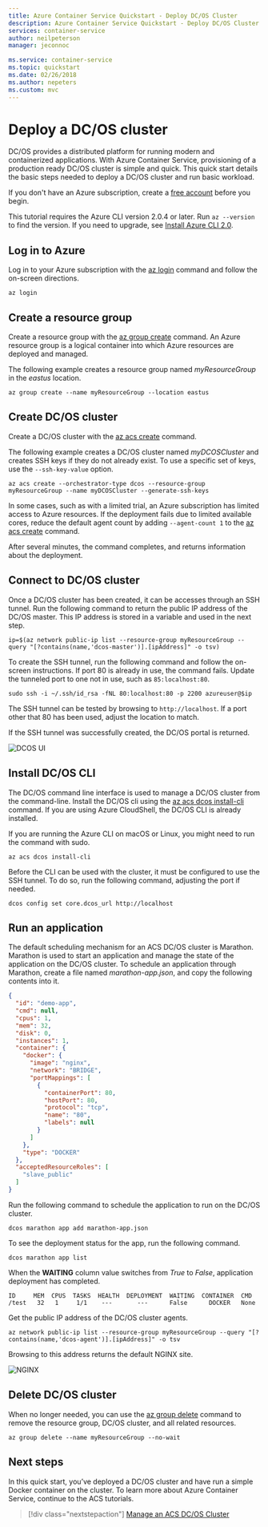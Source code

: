 ```yaml
---
title: Azure Container Service Quickstart - Deploy DC/OS Cluster
description: Azure Container Service Quickstart - Deploy DC/OS Cluster
services: container-service
author: neilpeterson
manager: jeconnoc

ms.service: container-service
ms.topic: quickstart
ms.date: 02/26/2018
ms.author: nepeters
ms.custom: mvc
---
```


# Deploy a DC/OS cluster

DC/OS provides a distributed platform for running modern and containerized applications. With Azure Container Service, provisioning of a production ready DC/OS cluster is simple and quick. This quick start details the basic steps needed to deploy a DC/OS cluster and run basic workload.

If you don't have an Azure subscription, create a [free account](https://azure.microsoft.com/free/?WT.mc_id=A261C142F) before you begin.

This tutorial requires the Azure CLI version 2.0.4 or later. Run `az --version` to find the version. If you need to upgrade, see [Install Azure CLI 2.0]( /cli/azure/install-azure-cli). 

## Log in to Azure 

Log in to your Azure subscription with the [az login](/cli/azure/reference-index#az_login) command and follow the on-screen directions.

```azurecli
az login
```

## Create a resource group

Create a resource group with the [az group create](/cli/azure/group#az_group_create) command. An Azure resource group is a logical container into which Azure resources are deployed and managed. 

The following example creates a resource group named *myResourceGroup* in the *eastus* location.

```azurecli
az group create --name myResourceGroup --location eastus
```

## Create DC/OS cluster

Create a DC/OS cluster with the [az acs create](/cli/azure/acs#az_acs_create) command.

The following example creates a DC/OS cluster named *myDCOSCluster* and creates SSH keys if they do not already exist. To use a specific set of keys, use the `--ssh-key-value` option.  

```azurecli
az acs create --orchestrator-type dcos --resource-group myResourceGroup --name myDCOSCluster --generate-ssh-keys
```

In some cases, such as with a limited trial, an Azure subscription has limited access to Azure resources. If the deployment fails due to limited available cores, reduce the default agent count by adding `--agent-count 1` to the [az acs create](/cli/azure/acs#az_acs_create) command. 

After several minutes, the command completes, and returns information about the deployment.

## Connect to DC/OS cluster

Once a DC/OS cluster has been created, it can be accesses through an SSH tunnel. Run the following command to return the public IP address of the DC/OS master. This IP address is stored in a variable and used in the next step.

```azurecli
ip=$(az network public-ip list --resource-group myResourceGroup --query "[?contains(name,'dcos-master')].[ipAddress]" -o tsv)
```

To create the SSH tunnel, run the following command and follow the on-screen instructions. If port 80 is already in use, the command fails. Update the tunneled port to one not in use, such as `85:localhost:80`. 

```azurecli
sudo ssh -i ~/.ssh/id_rsa -fNL 80:localhost:80 -p 2200 azureuser@$ip
```

The SSH tunnel can be tested by browsing to `http://localhost`. If a port other that 80 has been used, adjust the location to match. 

If the SSH tunnel was successfully created, the DC/OS portal is returned.

![DCOS UI](./media/container-service-dcos-quickstart/dcos-ui.png)

## Install DC/OS CLI

The DC/OS command line interface is used to manage a DC/OS cluster from the command-line. Install the DC/OS cli using the [az acs dcos install-cli](/azure/acs/dcos#install-cli) command. If you are using Azure CloudShell, the DC/OS CLI is already installed. 

If you are running the Azure CLI on macOS or Linux, you might need to run the command with sudo.

```azurecli
az acs dcos install-cli
```

Before the CLI can be used with the cluster, it must be configured to use the SSH tunnel. To do so, run the following command, adjusting the port if needed.

```azurecli
dcos config set core.dcos_url http://localhost
```

## Run an application

The default scheduling mechanism for an ACS DC/OS cluster is Marathon. Marathon is used to start an application and manage the state of the application on the DC/OS cluster. To schedule an application through Marathon, create a file named *marathon-app.json*, and copy the following contents into it. 

```json
{
  "id": "demo-app",
  "cmd": null,
  "cpus": 1,
  "mem": 32,
  "disk": 0,
  "instances": 1,
  "container": {
    "docker": {
      "image": "nginx",
      "network": "BRIDGE",
      "portMappings": [
        {
          "containerPort": 80,
          "hostPort": 80,
          "protocol": "tcp",
          "name": "80",
          "labels": null
        }
      ]
    },
    "type": "DOCKER"
  },
  "acceptedResourceRoles": [
    "slave_public"
  ]
}
```

Run the following command to schedule the application to run on the DC/OS cluster.

```azurecli
dcos marathon app add marathon-app.json
```

To see the deployment status for the app, run the following command.

```azurecli
dcos marathon app list
```

When the **WAITING** column value switches from *True* to *False*, application deployment has completed.

```azurecli
ID     MEM  CPUS  TASKS  HEALTH  DEPLOYMENT  WAITING  CONTAINER  CMD   
/test   32   1     1/1    ---       ---      False      DOCKER   None
```

Get the public IP address of the DC/OS cluster agents.

```azurecli
az network public-ip list --resource-group myResourceGroup --query "[?contains(name,'dcos-agent')].[ipAddress]" -o tsv
```

Browsing to this address returns the default NGINX site.

![NGINX](./media/container-service-dcos-quickstart/nginx.png)

## Delete DC/OS cluster

When no longer needed, you can use the [az group delete](/cli/azure/group#az_group_delete) command to remove the resource group, DC/OS cluster, and all related resources.

```azurecli
az group delete --name myResourceGroup --no-wait
```

## Next steps

In this quick start, you’ve deployed a DC/OS cluster and have run a simple Docker container on the cluster. To learn more about Azure Container Service, continue to the ACS tutorials.

> [!div class="nextstepaction"]
> [Manage an ACS DC/OS Cluster](container-service-dcos-manage-tutorial.md)